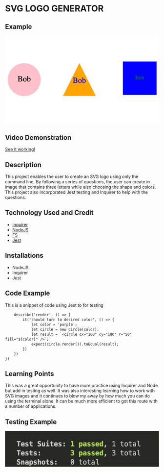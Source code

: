 # SVG LOGO GENERATOR

## Example

![logos](./Examples/all-logos.png)

## Video Demonstration

[See it working!](https://drive.google.com/file/d/17SU-IGXK0LdfKsQ3v-zYEIzARQVeopg_/view)

## Description

This project enables the user to create an SVG logo using only the command line. By following a series of questions, the user can create in image that contains three letters while also choosing the shape and colors. This project also incorporated Jest testing and Inquirer to help with the questions.

## Technology Used and Credit

-   [Inquirer]('https://www.npmjs.com/package/inquirer')
-   [NodeJS]('https://nodejs.org/en')
-   [FS]('https://www.w3schools.com/nodejs/nodejs_filesystem.asp')
-   [Jest]('https://jestjs.io/')

## Installations

-   NodeJS
-   Inquirer
-   Jest

## Code Example

This is a snippet of code using Jest to for testing

```describe('Circle', () => {
    describe('render', () => {
        it('should turn to desired color', () => {
            let color = 'purple';
            let circle = new Circle(color);
            let result = `<circle cx="100" cy="100" r="50" fill="${color}" />`;
            expect(circle.render()).toEqual(result);
        })
    })
})

```

## Learning Points

This was a great opportunity to have more practice using Inquirer and Node but add in testing as well. It was also interesting learning how to work with SVG images and it continues to blow my away by how much you can do using the terminal alone. It can be much more efficient to got this route with a number of applications.

## Testing Example

![lib](./lib/Screenshot%202023-04-24%20at%206.00.11%20PM.png)
